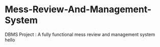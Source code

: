 # Mess-Review-And-Management-System
DBMS Project : A fully functional mess review and management system
hello
